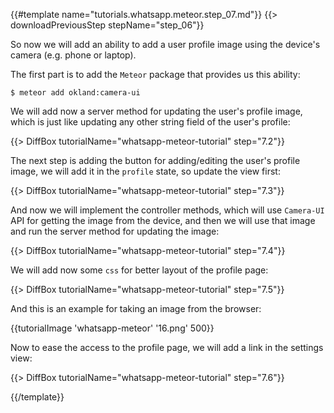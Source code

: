 {{#template name="tutorials.whatsapp.meteor.step_07.md"}}
{{> downloadPreviousStep stepName="step_06"}}

So now we will add an ability to add a user profile image using the device's camera (e.g. phone or laptop).

The first part is to add the `Meteor` package that provides us this ability:

    $ meteor add okland:camera-ui

We will add now a server method for updating the user's profile image, which is just like updating any other string field of the user's profile:

{{> DiffBox tutorialName="whatsapp-meteor-tutorial" step="7.2"}}

The next step is adding the button for adding/editing the user's profile image, we will add it in the `profile` state, so update the view first:

{{> DiffBox tutorialName="whatsapp-meteor-tutorial" step="7.3"}}

And now we will implement the controller methods, which will use `Camera-UI` API for getting the image from the device, and then we will use that image and run the server method for updating the image:

{{> DiffBox tutorialName="whatsapp-meteor-tutorial" step="7.4"}}

We will add now some `css` for better layout of the profile page:

{{> DiffBox tutorialName="whatsapp-meteor-tutorial" step="7.5"}}

And this is an example for taking an image from the browser:

{{tutorialImage 'whatsapp-meteor' '16.png' 500}}

Now to ease the access to the profile page, we will add a link in the settings view:

{{> DiffBox tutorialName="whatsapp-meteor-tutorial" step="7.6"}}

{{/template}}

